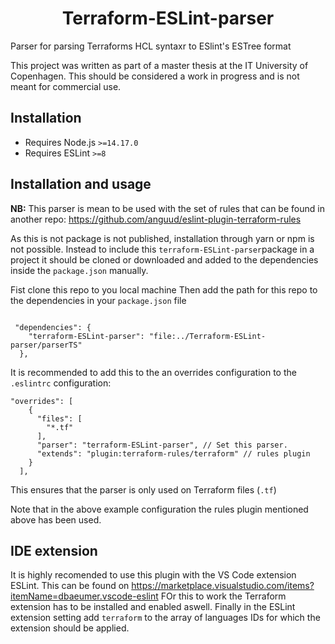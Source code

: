 <h1 align="center">Terraform-ESLint-parser</h1>

Parser for parsing Terraforms HCL syntaxr to ESlint's ESTree format

This project was written as part of a master thesis at the IT University of Copenhagen.
This should be considered a work in progress and is not meant for commercial use.


## Installation

- Requires Node.js `>=14.17.0`
- Requires ESLint `>=8`

## Installation and usage 

**NB:** This parser is mean to be used with the set of rules that can be found in another repo: https://github.com/anguud/eslint-plugin-terraform-rules

As this is not package is not published, installation through yarn or npm is not possible. 
Instead to include this `terraform-ESLint-parser`package in a project it should be cloned or downloaded and added to the dependencies inside the `package.json` manually. 

Fist clone this repo to you local machine 
Then add the path for this repo to the dependencies in your `package.json` file 

```JSONC

 "dependencies": {
    "terraform-ESLint-parser": "file:../Terraform-ESLint-parser/parserTS"
  },
```

It is recommended to add this to the an overrides configuration to the `.eslintrc` configuration: 

```JSONC
"overrides": [
    {
      "files": [
        "*.tf"
      ], 
      "parser": "terraform-ESLint-parser", // Set this parser.
      "extends": "plugin:terraform-rules/terraform" // rules plugin
    }
  ],
```

This ensures that the parser is only used on Terraform files (`.tf`)

Note that in the above example configuration the rules plugin mentioned above has been used. 

## IDE extension 

It is highly recomended to use this plugin with the VS Code extension ESLint. This can be found on https://marketplace.visualstudio.com/items?itemName=dbaeumer.vscode-eslint
FOr this to work the Terraform extension has to be installed and enabled aswell.
Finally in the ESLint extension setting add `terraform` to the array of languages IDs for which the extension should be applied.